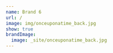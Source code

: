 ```yaml
---
name: Brand 6
url: /
image: img/onceuponatime_back.jpg
show: true
brandImage:
  image: _site/onceuponatime_back.jpg
---
```

